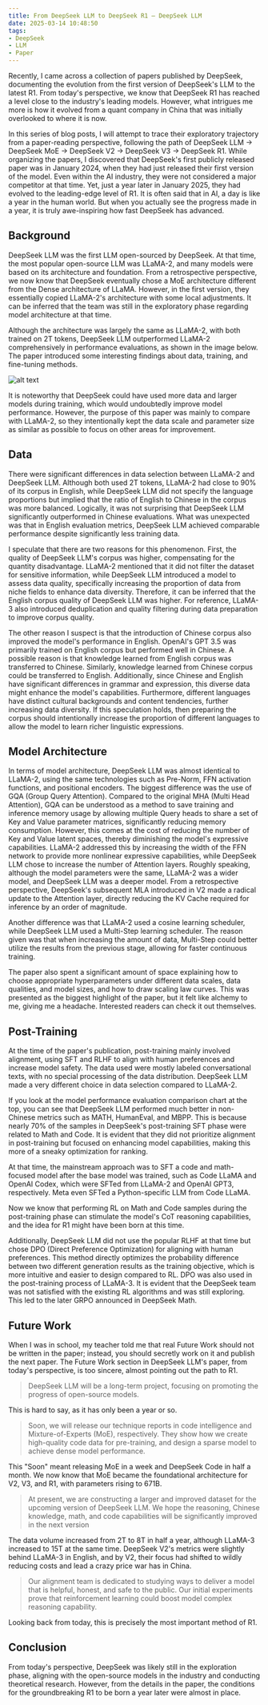 ```yaml
---
title: From DeepSeek LLM to DeepSeek R1 — DeepSeek LLM
date: 2025-03-14 10:48:50
tags: 
- DeepSeek
- LLM
- Paper
---
```


Recently, I came across a collection of papers published by DeepSeek, documenting the evolution from the first version of DeepSeek's LLM to the latest R1. From today's perspective, we know that DeepSeek R1 has reached a level close to the industry's leading models. However, what intrigues me more is how it evolved from a quant company in China that was initially overlooked to where it is now.

In this series of blog posts, I will attempt to trace their exploratory trajectory from a paper-reading perspective, following the path of DeepSeek LLM -> DeepSeek MoE -> DeepSeek V2 -> DeepSeek V3 -> DeepSeek R1. While organizing the papers, I discovered that DeepSeek's first publicly released paper was in January 2024, when they had just released their first version of the model. Even within the AI industry, they were not considered a major competitor at that time. Yet, just a year later in January 2025, they had evolved to the leading-edge level of R1. It is often said that in AI, a day is like a year in the human world. But when you actually see the progress made in a year, it is truly awe-inspiring how fast DeepSeek has advanced.

## Background

DeepSeek LLM was the first LLM open-sourced by DeepSeek. At that time, the most popular open-source LLM was LLaMA-2, and many models were based on its architecture and foundation. From a retrospective perspective, we now know that DeepSeek eventually chose a MoE architecture different from the Dense architecture of LLaMA. However, in the first version, they essentially copied LLaMA-2's architecture with some local adjustments. It can be inferred that the team was still in the exploratory phase regarding model architecture at that time.

Although the architecture was largely the same as LLaMA-2, with both trained on 2T tokens, DeepSeek LLM outperformed LLaMA-2 comprehensively in performance evaluations, as shown in the image below. The paper introduced some interesting findings about data, training, and fine-tuning methods.

![alt text](../images/deepseekllm.png)

It is noteworthy that DeepSeek could have used more data and larger models during training, which would undoubtedly improve model performance. However, the purpose of this paper was mainly to compare with LLaMA-2, so they intentionally kept the data scale and parameter size as similar as possible to focus on other areas for improvement.

## Data

There were significant differences in data selection between LLaMA-2 and DeepSeek LLM. Although both used 2T tokens, LLaMA-2 had close to 90% of its corpus in English, while DeepSeek LLM did not specify the language proportions but implied that the ratio of English to Chinese in the corpus was more balanced. Logically, it was not surprising that DeepSeek LLM significantly outperformed in Chinese evaluations. What was unexpected was that in English evaluation metrics, DeepSeek LLM achieved comparable performance despite significantly less training data.

I speculate that there are two reasons for this phenomenon. First, the quality of DeepSeek LLM's corpus was higher, compensating for the quantity disadvantage. LLaMA-2 mentioned that it did not filter the dataset for sensitive information, while DeepSeek LLM introduced a model to assess data quality, specifically increasing the proportion of data from niche fields to enhance data diversity. Therefore, it can be inferred that the English corpus quality of DeepSeek LLM was higher. For reference, LLaMA-3 also introduced deduplication and quality filtering during data preparation to improve corpus quality.

The other reason I suspect is that the introduction of Chinese corpus also improved the model's performance in English. OpenAI's GPT 3.5 was primarily trained on English corpus but performed well in Chinese. A possible reason is that knowledge learned from English corpus was transferred to Chinese. Similarly, knowledge learned from Chinese corpus could be transferred to English. Additionally, since Chinese and English have significant differences in grammar and expression, this diverse data might enhance the model's capabilities. Furthermore, different languages have distinct cultural backgrounds and content tendencies, further increasing data diversity. If this speculation holds, then preparing the corpus should intentionally increase the proportion of different languages to allow the model to learn richer linguistic expressions.

## Model Architecture

In terms of model architecture, DeepSeek LLM was almost identical to LLaMA-2, using the same technologies such as Pre-Norm, FFN activation functions, and positional encoders. The biggest difference was the use of GQA (Group Query Attention). Compared to the original MHA (Multi Head Attention), GQA can be understood as a method to save training and inference memory usage by allowing multiple Query heads to share a set of Key and Value parameter matrices, significantly reducing memory consumption. However, this comes at the cost of reducing the number of Key and Value latent spaces, thereby diminishing the model's expressive capabilities. LLaMA-2 addressed this by increasing the width of the FFN network to provide more nonlinear expressive capabilities, while DeepSeek LLM chose to increase the number of Attention layers. Roughly speaking, although the model parameters were the same, LLaMA-2 was a wider model, and DeepSeek LLM was a deeper model. From a retrospective perspective, DeepSeek's subsequent MLA introduced in V2 made a radical update to the Attention layer, directly reducing the KV Cache required for inference by an order of magnitude.

Another difference was that LLaMA-2 used a cosine learning scheduler, while DeepSeek LLM used a Multi-Step learning scheduler. The reason given was that when increasing the amount of data, Multi-Step could better utilize the results from the previous stage, allowing for faster continuous training.

The paper also spent a significant amount of space explaining how to choose appropriate hyperparameters under different data scales, data qualities, and model sizes, and how to draw scaling law curves. This was presented as the biggest highlight of the paper, but it felt like alchemy to me, giving me a headache. Interested readers can check it out themselves.

## Post-Training

At the time of the paper's publication, post-training mainly involved alignment, using SFT and RLHF to align with human preferences and increase model safety. The data used were mostly labeled conversational texts, with no special processing of the data distribution. DeepSeek LLM made a very different choice in data selection compared to LLaMA-2.

If you look at the model performance evaluation comparison chart at the top, you can see that DeepSeek LLM performed much better in non-Chinese metrics such as MATH, HumanEval, and MBPP. This is because nearly 70% of the samples in DeepSeek's post-training SFT phase were related to Math and Code. It is evident that they did not prioritize alignment in post-training but focused on enhancing model capabilities, making this more of a sneaky optimization for ranking.

At that time, the mainstream approach was to SFT a code and math-focused model after the base model was trained, such as Code LLaMA and OpenAI Codex, which were SFTed from LLaMA-2 and OpenAI GPT3, respectively. Meta even SFTed a Python-specific LLM from Code LLaMA.

Now we know that performing RL on Math and Code samples during the post-training phase can stimulate the model's CoT reasoning capabilities, and the idea for R1 might have been born at this time.

Additionally, DeepSeek LLM did not use the popular RLHF at that time but chose DPO (Direct Preference Optimization) for aligning with human preferences. This method directly optimizes the probability difference between two different generation results as the training objective, which is more intuitive and easier to design compared to RL. DPO was also used in the post-training process of LLaMA-3. It is evident that the DeepSeek team was not satisfied with the existing RL algorithms and was still exploring. This led to the later GRPO announced in DeepSeek Math.

## Future Work

When I was in school, my teacher told me that real Future Work should not be written in the paper; instead, you should secretly work on it and publish the next paper. The Future Work section in DeepSeek LLM's paper, from today's perspective, is too sincere, almost pointing out the path to R1.

> DeepSeek LLM will be a long-term project, focusing on promoting the progress of open-source models.

This is hard to say, as it has only been a year or so.

> Soon, we will release our technique reports in code intelligence and Mixture-of-Experts (MoE),
respectively. They show how we create high-quality code data for pre-training, and design
a sparse model to achieve dense model performance.

This "Soon" meant releasing MoE in a week and DeepSeek Code in half a month. We now know that MoE became the foundational architecture for V2, V3, and R1, with parameters rising to 671B.

> At present, we are constructing a larger and improved dataset for the upcoming version of
DeepSeek LLM. We hope the reasoning, Chinese knowledge, math, and code capabilities
will be significantly improved in the next version

The data volume increased from 2T to 8T in half a year, although LLaMA-3 increased to 15T at the same time. DeepSeek V2's metrics were slightly behind LLaMA-3 in English, and by V2, their focus had shifted to wildly reducing costs and lead a crazy price war has in China.

> Our alignment team is dedicated to studying ways to deliver a model that is helpful,
honest, and safe to the public. Our initial experiments prove that reinforcement learning
could boost model complex reasoning capability.

Looking back from today, this is precisely the most important method of R1.

## Conclusion

From today's perspective, DeepSeek was likely still in the exploration phase, aligning with the open-source models in the industry and conducting theoretical research. However, from the details in the paper, the conditions for the groundbreaking R1 to be born a year later were almost in place.
